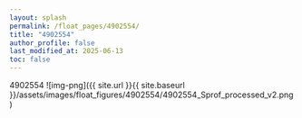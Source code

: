 ```yaml
---
layout: splash
permalink: /float_pages/4902554/
title: "4902554"
author_profile: false
last_modified_at: 2025-06-13
toc: false
---
```

 
4902554
![img-png]({{ site.url }}{{ site.baseurl }}/assets/images/float_figures/4902554/4902554_Sprof_processed_v2.png)